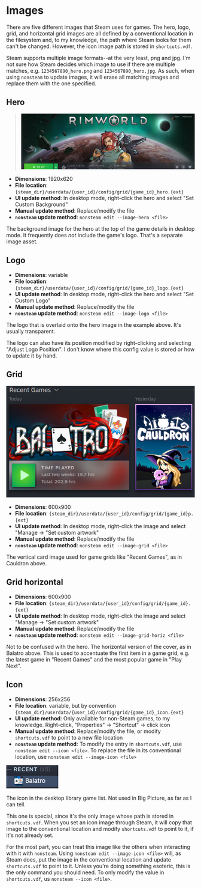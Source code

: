 # Images

There are five different images that Steam uses for games. The hero, logo, grid, and horizontal grid images are all defined by a conventional location in the filesystem and, to my knowledge, the path where Steam looks for them can't be changed. However, the icon image path is stored in `shortcuts.vdf`.

Steam supports multiple image formats--at the very least, png and jpg. I'm not sure how Steam decides which image to use if there are multiple matches, e.g. `1234567890_hero.png` and `1234567890_hero.jpg`. As such, when using `nonsteam` to update images, it will erase all matching images and replace them with the one specified.

## Hero
> ![Steam hero](images/grid_hero.png)
- **Dimensions**: 1920x620
- **File location**: `{steam_dir}/userdata/{user_id}/config/grid/{game_id}_hero.{ext}`
- **UI update method**: In desktop mode, right-click the hero and select "Set Custom Background"
- **Manual update method**: Replace/modify the file
- **`nonsteam` update method**: `nonsteam edit --image-hero <file>`

The background image for the hero at the top of the game details in desktop mode. It frequently does _not_ include the game's logo. That's a separate image asset.

## Logo
- **Dimensions**: variable
- **File location**: `{steam_dir}/userdata/{user_id}/config/grid/{game_id}_logo.{ext}`
- **UI update method**: In desktop mode, right-click the hero and select "Set Custom Logo"
- **Manual update method**: Replace/modify the file
- **`nonsteam` update method**: `nonsteam edit --image-logo <file>`

The logo that is overlaid onto the hero image in the example above. It's usually transparent.

The logo can also have its position modified by right-clicking and selecting "Adjust Logo Position". I don't know where this config value is stored or how to update it by hand.

## Grid
![Steam grid](images/grid_grid.png)
- **Dimensions**: 600x900
- **File location**: `{steam_dir}/userdata/{user_id}/config/grid/{game_id}p.{ext}`
- **UI update method**: In desktop mode, right-click the image and select "Manage -> "Set custom artwork"
- **Manual update method**: Replace/modify the file
- **`nonsteam` update method**: `nonsteam edit --image-grid <file>`

The vertical card image used for game grids like "Recent Games", as in Cauldron above.

## Grid horizontal
- **Dimensions**: 600x900
- **File location**: `{steam_dir}/userdata/{user_id}/config/grid/{game_id}.{ext}`
- **UI update method**: In desktop mode, right-click the image and select "Manage -> "Set custom artwork"
- **Manual update method**: Replace/modify the file
- **`nonsteam` update method**: `nonsteam edit --image-grid-horiz <file>`

Not to be confused with the hero. The horizontal version of the cover, as in Balatro above. This is used to accentuate the first item in a game grid, e.g. the latest game in "Recent Games" and the most popular game in "Play Next".

## Icon
- **Dimensions**: 256x256
- **File location**: variable, but by convention `{steam_dir}/userdata/{user_id}/config/grid/{game_id}_icon.{ext}`
- **UI update method**: Only available for non-Steam games, to my knowledge. Right-click, "Properties" -> "Shortcut" -> click icon
- **Manual update method**: Replace/modify the file, or modify `shortcuts.vdf` to point to a new file location
- **`nonsteam` update method**: To modify the entry in `shortcuts.vdf`, use `nonsteam edit --icon <file>`. To replace the file in its conventional location, use `nonsteam edit --image-icon <file>`

![Steam icon](images/grid_icon.png)

The icon in the desktop library game list. Not used in Big Picture, as far as I can tell.

This one is special, since it's the only image whose path is stored in `shortcuts.vdf`. When you set an icon image through Steam, it will copy that image to the conventional location and modify `shortcuts.vdf` to point to it, if it's not already set.

For the most part, you can treat this image like the others when interacting with it with `nonsteam`. Using `nonsteam edit --image-icon <file>` will, as Steam does, put the image in the conventional location and update `shortcuts.vdf` to point to it. Unless you're doing something esoteric, this is the only command you should need. To only modify the value in `shortcuts.vdf`, us `nonsteam --icon <file>`.
